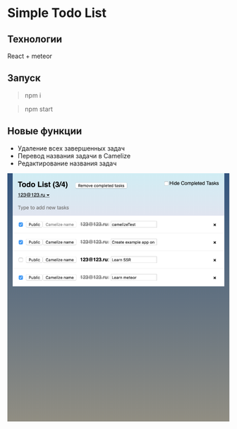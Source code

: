 # Simple Todo List

## Технологии

React + meteor 

## Запуск 

> npm i 

> npm start

## Новые функции 

* Удаление всех завершенных задач 
* Перевод названия задачи в Camelize
* Редактирование названия задач

![screenshot](screenshot.png)
